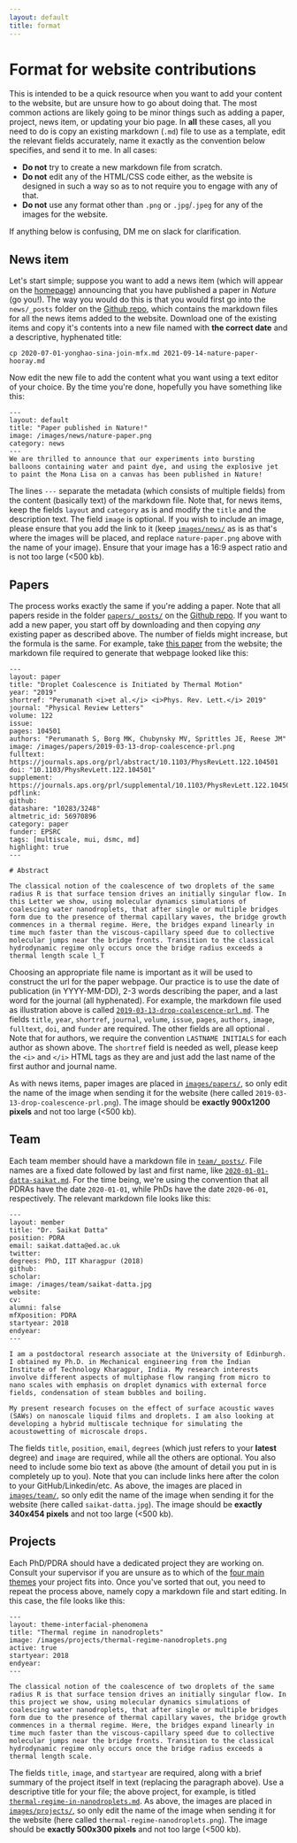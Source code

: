 ```yaml
---
layout: default
title: format
---
```


# Format for website contributions 

This is intended to be a quick resource when you want to add your content to the website, but are unsure how to go about doing that. The most common actions are likely going to be minor things such as adding a paper, project, news item, or updating your bio page. In **all** these cases, all you need to do is copy an existing markdown (`.md`) file to use as a template, edit the relevant fields accurately, name it exactly as the convention below specifies, and send it to me. In all cases:
* **Do not** try to create a new markdown file from scratch.
* **Do not** edit any of the HTML/CSS code either, as the website is designed in such a way so as to not require you to engage with any of that.  
* **Do not** use any format other than `.png` or `.jpg`/`.jpeg` for any of the images for the website.  

If anything below is confusing, DM me on slack for clarification.

## News item

Let's start simple; suppose you want to add a news item (which will appear on the [homepage](https://www.multiscaleflowx.ac.uk)) announcing that you have published a paper in _Nature_ (go you!). The way you would do this is that you would first go into the `news/_posts` folder on the [Github repo](https://github.com/multiscaleflowx/multiscaleflowx.github.io), which contains the markdown files for all the news items added to the website. Download one of the existing items and copy it's contents into a new file named with **the correct date** and a descriptive, hyphenated title:

```
cp 2020-07-01-yonghao-sina-join-mfx.md 2021-09-14-nature-paper-hooray.md
```

Now edit the new file to add the content what you want using a text editor of your choice. By the time you're done, hopefully you have something like this:

```
---
layout: default
title: "Paper published in Nature!"
image: /images/news/nature-paper.png
category: news
---
We are thrilled to announce that our experiments into bursting balloons containing water and paint dye, and using the explosive jet to paint the Mona Lisa on a canvas has been published in Nature!
```
The lines `---` separate the metadata (which consists of multiple fields) from the content (basically text) of the markdown file. Note that, for news items, keep the fields `layout` and `category` as is and modify the `title` and the description text. The field `image` is optional. If you wish to include an image, please ensure that you add the link to it (keep [`images/news/`](https://github.com/multiscaleflowx/multiscaleflowx.github.io/tree/master/images/news) as is as that's where the images will be placed, and replace `nature-paper.png` above with the name of your image). Ensure that your image has a 16:9 aspect ratio and is not too large (<500 kb).

## Papers

The process works exactly the same if you're adding a paper. Note that all papers reside in the folder [`papers/_posts/`](https://github.com/multiscaleflowx/multiscaleflowx.github.io/tree/master/papers/_posts) on the [Github repo](https://github.com/multiscaleflowx/multiscaleflowx.github.io). If you want to add a new paper, you start off by downloading and then copying _any_ existing paper as described above. The number of fields might increase, but the formula is the same.  For example, take [this paper](/papers/paper/drop-coalescence-prl/) from the website; the markdown file required to generate that webpage looked like this:

```
---
layout: paper
title: "Droplet Coalescence is Initiated by Thermal Motion"
year: "2019"
shortref: "Perumanath <i>et al.</i> <i>Phys. Rev. Lett.</i> 2019"
journal: "Physical Review Letters"
volume: 122
issue:
pages: 104501
authors: "Perumanath S, Borg MK, Chubynsky MV, Sprittles JE, Reese JM"
image: /images/papers/2019-03-13-drop-coalescence-prl.png
fulltext: https://journals.aps.org/prl/abstract/10.1103/PhysRevLett.122.104501
doi: "10.1103/PhysRevLett.122.104501" 
supplement: https://journals.aps.org/prl/supplemental/10.1103/PhysRevLett.122.104501
pdflink: 
github:
datashare: "10283/3248"
altmetric_id: 56970896
category: paper
funder: EPSRC
tags: [multiscale, mui, dsmc, md]
highlight: true
---

# Abstract 

The classical notion of the coalescence of two droplets of the same radius R is that surface tension drives an initially singular flow. In this Letter we show, using molecular dynamics simulations of coalescing water nanodroplets, that after single or multiple bridges form due to the presence of thermal capillary waves, the bridge growth commences in a thermal regime. Here, the bridges expand linearly in time much faster than the viscous-capillary speed due to collective molecular jumps near the bridge fronts. Transition to the classical hydrodynamic regime only occurs once the bridge radius exceeds a thermal length scale l_T
```

Choosing an appropriate file name is important as it will be used to construct the url for the paper webpage. Our practice is to use the date of publication (in YYYY-MM-DD), 2-3 words describing the paper, and a last word for the journal (all hyphenated). For example, the markdown file used as illustration above is called [`2019-03-13-drop-coalescence-prl.md`](https://github.com/multiscaleflowx/multiscaleflowx.github.io/blob/master/papers/_posts/2019-03-13-drop-coalescence-prl.md). The fields `title`, `year`, `shortref`, `journal`, `volume`, `issue`, `pages`, `authors`, `image`, `fulltext`, `doi`, and `funder` are required.  The other fields are all optional . Note that for authors, we require the convention `LASTNAME INITIALS` for each author as shown above. The `shortref` field is needed as well, please keep the `<i>` and `</i>` HTML tags as they are and just add the last name of the first author and journal name.

As with news items, paper images are placed in [`images/papers/`](https://github.com/multiscaleflowx/multiscaleflowx.github.io/tree/master/images/papers), so only edit the name of the image when sending it for the website (here called `2019-03-13-drop-coalescence-prl.png`). The image should be **exactly 900x1200 pixels** and not too large (<500 kb).

## Team

Each team member should have a markdown file in [`team/_posts/`](https://github.com/multiscaleflowx/multiscaleflowx.github.io/tree/master/team/_posts).  File names are a fixed date followed by last and first name, like [`2020-01-01-datta-saikat.md`](https://github.com/multiscaleflowx/multiscaleflowx.github.io/blob/master/team/_posts/2020-01-01-datta-saikat.md). For the time being, we're using the convention that all PDRAs have the date `2020-01-01`, while PhDs have the date `2020-06-01`, respectively. The relevant markdown file looks like this:

```
---
layout: member
title: "Dr. Saikat Datta"
position: PDRA
email: saikat.datta@ed.ac.uk
twitter: 
degrees: PhD, IIT Kharagpur (2018)
github: 
scholar: 
image: /images/team/saikat-datta.jpg
website: 
cv: 
alumni: false
mfXposition: PDRA
startyear: 2018
endyear: 
---

I am a postdoctoral research associate at the University of Edinburgh. I obtained my Ph.D. in Mechanical engineering from the Indian Institute of Technology Kharagpur, India. My research interests involve different aspects of multiphase flow ranging from micro to nano scales with emphasis on droplet dynamics with external force fields, condensation of steam bubbles and boiling.

My present research focuses on the effect of surface acoustic waves (SAWs) on nanoscale liquid films and droplets. I am also looking at developing a hybrid multiscale technique for simulating the acoustowetting of microscale drops.
```

The fields `title`, `position`, `email`, `degrees` (which just refers to your **latest** degree) and `image` are required, while all the others are optional. You also need to include some bio text as above (the amount of detail you put in is completely up to you). Note that you can include links here after the colon to your GitHub/Linkedin/etc. As above, the images are placed in [`images/team/`](https://github.com/multiscaleflowx/multiscaleflowx.github.io/tree/master/images/team), so only edit the name of the image when sending it for the website (here called `saikat-datta.jpg`). The image should be **exactly 340x454 pixels** and not too large (<500 kb).

## Projects

Each PhD/PDRA should have a dedicated project they are working on. Consult your supervisor if you are unsure as to which of the [four main themes](https://multiscaleflowx.ac.uk/research/) your project fits into. Once you've sorted that out, you need to repeat the process above, namely copy a markdown file and start editing. In this case, the file looks like this:
```
---
layout: theme-interfacial-phenomena
title: "Thermal regime in nanodroplets"
image: /images/projects/thermal-regime-nanodroplets.png
active: true
startyear: 2018
endyear: 
---

The classical notion of the coalescence of two droplets of the same radius R is that surface tension drives an initially singular flow. In this project we show, using molecular dynamics simulations of coalescing water nanodroplets, that after single or multiple bridges form due to the presence of thermal capillary waves, the bridge growth commences in a thermal regime. Here, the bridges expand linearly in time much faster than the viscous-capillary speed due to collective molecular jumps near the bridge fronts. Transition to the classical hydrodynamic regime only occurs once the bridge radius exceeds a thermal length scale.
```
The fields `title`, `image`, and `startyear` are required, along with a brief summary of the project itself in text (replacing the paragraph above). Use a descriptive title for your file; the above project, for example, is titled [`thermal-regime-in-nanodroplets.md`](https://github.com/multiscaleflowx/multiscaleflowx.github.io/blob/master/_theme-interfacial-phenomena/thermal-regime-in-nanodroplets.md).  As above, the images are placed in [`images/projects/`](https://github.com/multiscaleflowx/multiscaleflowx.github.io/tree/master/images/projects), so only edit the name of the image when sending it for the website (here called `thermal-regime-nanodroplets.png`). The image should be **exactly 500x300 pixels** and not too large (<500 kb).